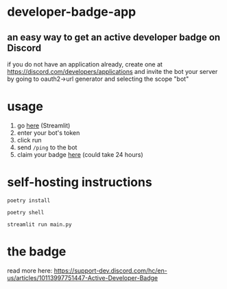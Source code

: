 # developer-badge-app
## an easy way to get an active developer badge on Discord
if you do not have an application already, create one at https://discord.com/developers/applications and invite the bot your server by going to oauth2->url generator and selecting the scope "bot"

# usage
1. go [here](https://0dm-developer-badge-app-main-bfopwq.streamlit.app) (Streamlit)
2. enter your bot's token
3. click run
4. send `/ping` to the bot
5. claim your badge [here](https://discord.com/developers/active-developer) (could take 24 hours)

# self-hosting instructions
`poetry install`

`poetry shell`

`streamlit run main.py`

# the badge
read more here: https://support-dev.discord.com/hc/en-us/articles/10113997751447-Active-Developer-Badge
